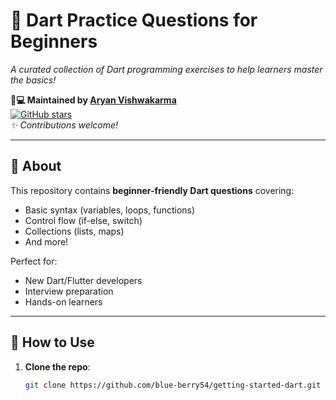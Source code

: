 # 🎯 Dart Practice Questions for Beginners  
*A curated collection of Dart programming exercises to help learners master the basics!*  

**👨💻 Maintained by [Aryan Vishwakarma](https://github.com/blue-berry54)**  
[![GitHub stars](https://img.shields.io/github/stars/blue-berry54/getting-started-dart?style=social)](https://github.com/blue-berry54/getting-started-dart/stargazers)  
*✨ Contributions welcome!*  

---

## 📌 About  
This repository contains **beginner-friendly Dart questions** covering:  
- Basic syntax (variables, loops, functions)  
- Control flow (if-else, switch)  
- Collections (lists, maps)  
- And more!  

Perfect for:  
- New Dart/Flutter developers  
- Interview preparation  
- Hands-on learners  

---

## 🚀 How to Use  
1. **Clone the repo**:  
   ```bash
   git clone https://github.com/blue-berry54/getting-started-dart.git
